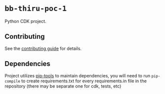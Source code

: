 # `bb-thiru-poc-1`

Python CDK project.

## Contributing

See the [contributing guide](.github/contributing.md) for details.

## Dependencies

Project utilizes [pip-tools](https://github.com/jazzband/pip-tools) to maintain dependencies, you will need to run `pip-compile` to create requirements.txt for every requirements.in file in the repository (there may be separate one for cdk, tests, etc)
